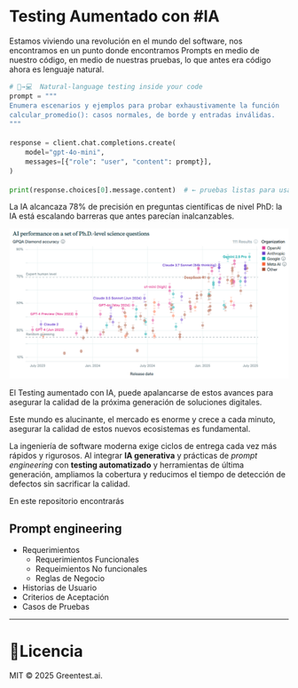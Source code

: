 # Testing Aumentado con #IA

Estamos viviendo una revolución en el mundo del software, nos encontramos en un punto donde encontramos Prompts en medio de nuestro código, en medio de nuestras pruebas, lo que antes era código ahora es lenguaje natural.

```python
# 🧠→💻  Natural-language testing inside your code
prompt = """
Enumera escenarios y ejemplos para probar exhaustivamente la función
calcular_promedio(): casos normales, de borde y entradas inválidas.
"""

response = client.chat.completions.create(
    model="gpt-4o-mini",
    messages=[{"role": "user", "content": prompt}],
)

print(response.choices[0].message.content)  # ← pruebas listas para usar

```


La IA alcancaza 78% de precisión en preguntas científicas de nivel PhD: la IA está escalando barreras que antes parecían inalcanzables.

![AIPhdBm](https://github.com/Pruebas-de-Software/supercharge-testing-with-ai/blob/main/material/AI_performance_on_a_set_of_Ph.D.-level_science_questions.png)

El Testing aumentado con IA, puede apalancarse de estos avances para asegurar la calidad de la próxima generación de soluciones digitales. 

Este mundo es alucinante, el mercado es enorme y crece a cada minuto, asegurar la calidad de estos nuevos ecosistemas es fundamental.

La ingeniería de software moderna exige ciclos de entrega cada vez más rápidos y rigurosos. Al integrar **IA generativa** y prácticas de *prompt engineering* con **testing automatizado** y herramientas de última generación, ampliamos la cobertura y reducimos el tiempo de detección de defectos sin sacrificar la calidad.

En este repositorio encontrarás

## Prompt engineering
- Requerimientos
  - Requerimientos Funcionales
  - Requeimientos No funcionales
  - Reglas de Negocio
- Historias de Usuario
- Criterios de Aceptación
- Casos de Pruebas

---

# 📝Licencia
MIT © 2025 Greentest.ai.
